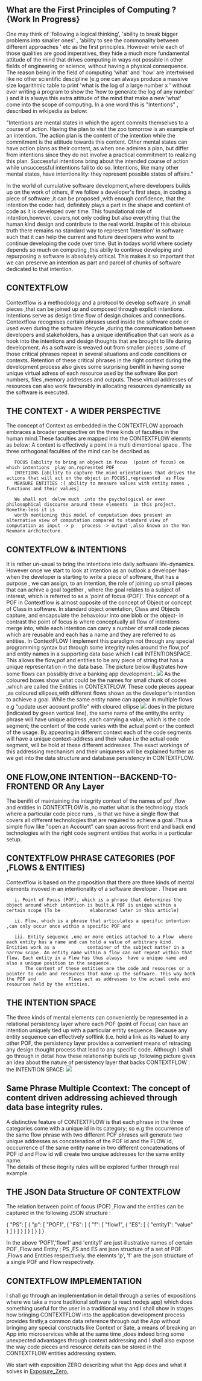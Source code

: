 ## What are the First Principles of Computing ? {Work In Progress}

One may think of 'following a logical thinking', 'ability to break bigger problems into smaller ones' , 'ability to see the commonality between different approaches ' etc as the first principles. However while each of those qualities are good imperatives, they hide a much more fundamental attitude of the mind that drives computing in ways not possible in other fields of engineering or science, without having a physical consequence. The reason being in the field of computing 'what' and 'how' are intertwined like no other scientific descipline [e.g one can always produce a massive size logarithmic table to print  'what is the log of a large number x ' without ever writing a program to show the 'how to generate the log of any number' ) and it is always this extra attitude of the mind that make a new 'what' come into the scope of computing.
In a one word this is "Intentions" , described in wikipedia as below:

"Intentions are mental states in which the agent commits themselves to a course of action. Having the plan to visit the zoo tomorrow is an example of an intention. The action plan is the content of the intention while the commitment is the attitude towards this content. Other mental states can have action plans as their content, as when one admires a plan, but differ from intentions since they do not involve a practical commitment to realizing this plan. Successful intentions bring about the intended course of action while unsuccessful intentions fail to do so. Intentions, like many other mental states, have intentionality: they represent possible states of affairs."

In the world of cumulative software development,where developers builds up on the work of others, if we follow a developer's first steps, in coding a piece of software ,it can be proposed ,with enough confidence, that the intention the coder had, definitely plays a part in the shape and content of code as it is developed over time. This foundational role of intention,however, covers,not only coding but also everything that the human kind design and contribute to the real world. Inspite of this obvious truth there remains no standard way to represent 'Intention' in software such that it can help the current and future developers who want to continue developing the code over time. But in todays world where society depends so much on computing ,this abiliy to continue developing and repurposing a software is absolutely critical. This makes it so  important that we can preserve an intention as part and parcel of chunks of software dedicated to that intention.

## CONTEXTFLOW

Contextflow is a methodology and a protocol to develop software ,in small pieces ,that can be joined up and composed through explicit intentions. 
Intentions serve as design time flow of design choices and connections. Contextflow recognises certain phrases used inside the software code or used even during the software lifecycle ,during the communication between developers and stakeholders, has a unique identification that can work as a hook into the intentions and design thoughts that are brought to life during development. As a software is weaved out from smaller pieces ,some of those critical phrases repeat in several situations and code conditions or contexts. Retention of these critical phrases in the right context during the development process also gives some surprising benifit in having some unique virtual adress of each resource used by the software like port numbers, files ,memory addresses and outputs. These virtual addresses of resources can also work favourably in allocating resources dynamically as the software is executed. 

## THE CONTEXT - A WIDER PERSPECTIVE
The concept of Context as embedded in the CONTEXTFLOW approach embraces a broader perspective on the three kinds of faculties in the human mind.These faculties are mapped into the CONTEXTFLOW elemnts as below: 
A context is effectively a point in a multi dimentional space . The three orthogonal faculties of the mind can be decribed as
           
       FOCUS [ability to bring an object in focus  (point of focus) on which intentions  play on,represnted POF
       INTETIONS [ability to capture the mind orientations that drives the actions that will act on the object in FOCUS],represented  as Flow
       MEASURE ENTITIES :[ ability to measure values with entity names , functions and their values]
                      
       We shall not  delve much  into the psychological or even philosophical discourse around these elements  in this project. Nonethe-less it is 
       worth mentioning this model of computation does present an alternative view of computation compared to standard view of computation as input -> p   process -> output ,also known an the Von Neumann architecture.


## CONTEXTFLOW & INTENTIONS

It is rather un-usual to bring the intentions into daily software life-dynamics. However once we start to look at intention as an outlook a developer has- when the developer is starting to write a piece of software, that has a purpose , we can assign, to an intention, the role of joining up small pieces that can achive a goal together , where the goal relates to a subject of interest, which is referred to as a 'point of focus (POF)'. This concept of a POF in Contextflow is almost opposite of the concept of  Object or concept of Class in software. In standard  object orientation, Class and Objects capture,  and encapsulate the behavoiour into one blob or the object- in contrast the point of focus is where conceptually all flow of intentions merge into, while each intention can carry a number of small code pieces which are reusable and each has a name and  they are referred to as entities. In ContextFLOW I implement this paradigm not through any special programming syntax but through some integrity rules around the flow,pof and entity names in a supporting data base which I call INTENTIONSPACE.  This allows the flow,pof and entities  to be any piece of string that has a unique representation in the data base. The  picture below illustrates how some flows can possibly drive a banking app development.:
<img src="./flow_context.png" />
As the coloured boxes show what could be the names for small chunk of codes ,which are called the Entities in CONTEXTFLOW. These code pieces appear ,as coloured ellipses,with different flows shown  as the developer's intention to achieve a goal. While the same entity name can appear in multiple flows e.g "update user account profile" with  cloured ellipse <img src="./ellipse.png "> does in the picture (indicated by green vertical line), the same name of the entity,the entity phrase will have unique address ,each carrying a value, which is the code segment;  the content of the code varies  with the actual point or the context of the usage. By appearing in different context each of the code segments will have a unique context-address and their value i.e the actual code segment, will be hold at these different addresses. 
The exact workings of this addressing mechanism and their uniquness will be explained further as we get into the data structure and database persistency in CONTEXTFLOW.

## ONE FLOW,ONE INTENTION--BACKEND-TO-FRONTEND OR Any Layer
The benifit of maintaining the integrity context of the names of pof ,flow and entities in CONTEXTFLOW is ,no matter what is the technology stack where a particular code piece runs , is that we have a single flow that covers all different technologies that are required to achieve a goal .Thus a simple flow like "open an Account" can span across front end and back end technologies with the right code segment entities that works in a particular setup. 

## CONTEXTFLOW PHRASE CATEGORIES (POF ,FLOWS & ENTITIES)
Contextflow is based on the proposition that there are three kinds of mental elements invoved in an intentionality of a software developer . These are

       i. Point of Focus (POF), which is a phrase that determines the object around which intention is built,A POF is unique within a certain scope (To be           elaborated later in this article)
       
       ii. Flow, which is a phrase that articulates a specific intention ,can only occur once within a specific POF and
       
       iii. Entity sequence ,one or more enties attached to a Flow  where each entity has a name and can hold a value of arbitrary kind. Entities work as a            container of the subject matter in a narrow scope. An entity name within a flow can not repeat within that flow. Each entity in a Flow has thus always  have a unique name and also a unique position in the sequence.  
           The content of these entities are the code and resources or a pointer to code and resources that make up the software. This way both the POF and            Flows act as addresses to the actual code and resources held by the entities.

## THE INTENTION SPACE
The three kinds of mental elements can conveniently be represented in a relational persistency layer where each POF (point of Focus) can have an intention uniquely tied up with a particular entity sequence. Because any entity sequence can effectively softlink (i.e. hold a link as its value) to any other POF, the persistency layer provides a convenient means of retracing any  design thought process that lead to any specific code. Although I shall go through in detail how these relationship builds up ,following picture gives an idea about the nature of persistency layer that backs CONTEXTFLOW : the INTENTION SPACE:
<img src="./intentionspace.png" />

## Same Phrase Multiple Ccontext: The concept of content driven addressing achieved through data base integrity rules.
A distinctive feature of CONTEXTFLOW is that each phrase in the three categories come with a unique id in its category; so e.g the occurrence of the same flow phrase with two different POF phrases will generate two unique addresses  as concatenation of the POF id and the FLOW id, occcurrence of the same entity name in two different concatenations of POF id and Flow id will create two unqiue addresses for the same entity name.  
The details of these itegrity rules will be explored further through real example.


## THE JSON Data Structure OF CONTEXTFLOW 

The relation between point of focus (POF) ,Flow and the entities can be captured in the following JSON structure :
           
   {
    "PS": [
      {
        "p": [
          "POF1",
          {
            "FS": [
              {
                "f": [
                  "flow1",
                  {
                    "ES": [
                      {
                        "entity1": "value"
                      }
                    ]
                  }
                ]
              }
            ]
          }
        ]
      }
    ]
}

In the above 'POF1','flow1' and 'entity1' are just illustrative names of certain POF ,Flow and Entity ; PS ,FS and ES are json structure of a set of POF ,Flows and Entities respectively. the elemnts 'p', 'f'  are the json structure of a single POF and Flow respectively.

## CONTEXTFLOW IMPLEMENTATION

I shall go through an implementation in detail through a series of expositions where we take a more traditional software (a react nodejs app) 
which does something useful for the user in a traditional way and I shall show in stages how bringing CONTEXTFLOW into the application development process provides firstly,a common data reference through out the App without bringing any special constructs like Context or Sate, a means of breaking an App into microservices while at the same time ,does indeed bring some unexpected advantages through context addressing and I shall also expose the way code pieces and resource details can be stored in the CONTEXTFLOW  entities addressing system.

We start with exposition ZERO describing what the App does and what it solves in <a href="https://spicecoder.github.io/ContextFlow_Intro/exposure_zero">Exposure_Zero.</a>
